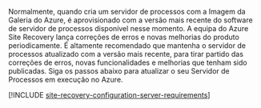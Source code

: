 
Normalmente, quando cria um servidor de processos com a Imagem da Galeria do Azure, é aprovisionado com a versão mais recente do software de servidor de processos disponível nesse momento. A equipa do Azure Site Recovery lança correções de erros e novas melhorias do produto periodicamente. É altamente recomendado que mantenha o servidor de processos atualizado com a versão mais recente, para tirar partido das correções de erros, novas funcionalidades e melhorias que tenham sido publicadas. Siga os passos abaixo para atualizar o seu Servidor de Processos em execução no Azure.

[!INCLUDE [site-recovery-configuration-server-requirements](site-recovery-vmware-upgrade-process-server-internal.md)]
